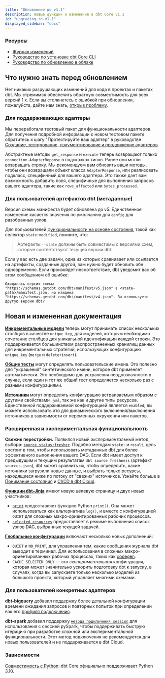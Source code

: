 ```yaml
---
title: "Обновление до v1.1"
description: Новые функции и изменения в dbt Core v1.1
id: "upgrading-to-v1.1"
displayed_sidebar: "docs"
---
```


### Ресурсы

- [Журнал изменений](https://github.com/dbt-labs/dbt-core/blob/1.1.latest/CHANGELOG.md)
- [Руководство по установке dbt Core CLI](/docs/core/installation-overview)
- [Руководство по обновлению в облаке](/docs/dbt-versions/upgrade-dbt-version-in-cloud)

## Что нужно знать перед обновлением

Нет никаких разрушающих изменений для кода в проектах и пакетах dbt. Мы стремимся обеспечить обратную совместимость для всех версий 1.x. Если вы столкнетесь с ошибкой при обновлении, пожалуйста, дайте нам знать, [открыв проблему](https://github.com/dbt-labs/dbt-core/issues/new).

### Для поддерживающих адаптеры

Мы переработали тестовый пакет для функциональности адаптеров. Для получения подробной информации о новом тестовом пакете обратитесь к шагу "Протестируйте ваш адаптер" в руководстве [Создание, тестирование, документирование и продвижение адаптеров](/guides/adapter-creation).

Абстрактные методы `get_response` и `execute` теперь возвращают только `connection.AdapterReponse` в подсказках типов. Ранее они могли возвращать строку. Мы рекомендуем вам обновить ваши методы, чтобы они возвращали объект класса `AdapterResponse`, или реализовать подкласс, специфичный для вашего адаптера. Это также дает вам возможность добавить поля, специфичные для выполнения запросов вашего адаптера, такие как `rows_affected` или `bytes_processed`.

### Для пользователей артефактов dbt (метаданные)

Версия схемы манифеста будет обновлена до v5. Единственное изменение касается значения по умолчанию для `config` для разобранных узлов.

Для пользователей [функциональности на основе состояния](/reference/node-selection/syntax#about-node-selection), такой как селектор `state:modified`, помните, что:

> Артефакты `--state` должны быть совместимы с версиями схем, которые соответствуют текущей версии dbt.

Если у вас есть две задачи, одна из которых сравнивает или ссылается на артефакты, созданные другой, вам нужно будет обновить обе одновременно. Если произойдет несоответствие, dbt уведомит вас об этом сообщением об ошибке:

```
Ожидалась версия схемы "https://schemas.getdbt.com/dbt/manifest/v5.json" в <state-path>/manifest.json, но найдена "https://schemas.getdbt.com/dbt/manifest/v4.json". Вы используете другую версию dbt?
```

## Новая и измененная документация

[**Инкрементальные модели**](/docs/build/incremental-models) теперь могут принимать список нескольких столбцов в качестве `unique_key`, для моделей, которым необходимо сочетание столбцов для уникальной идентификации каждой строки. Это поддерживается большинством распространенных <Term id="data-warehouse">хранилищ данных</Term> для инкрементальных стратегий, использующих конфигурацию `unique_key` (`merge` и `delete+insert`).

[**Общие тесты**](/reference/resource-properties/data-tests) могут определять пользовательские имена. Это полезно для "украшения" синтетического имени, которое dbt применяет автоматически. Это необходимо для устранения неоднозначности в случае, если один и тот же общий тест определяется несколько раз с разными конфигурациями.

[**Источники**](/reference/source-properties) могут определять конфигурацию встраиваемым образом с другими свойствами `.yml`, так же как и другие типы ресурсов. Единственной поддерживаемой конфигурацией является `enabled`; вы можете использовать это для динамического включения/выключения источников в зависимости от переменных окружения или пакетов.

### Расширенная и экспериментальная функциональность

**Свежие перестройки.** Появился новый _экспериментальный_ метод выбора: [`source_status:fresher`](/reference/node-selection/methods#source_status). Подобно методам `state:` и `result`, цель состоит в том, чтобы использовать метаданные dbt для более эффективного выполнения вашего DAG. Если dbt имеет доступ к предыдущим и текущим результатам `dbt source freshness` (артефакт `sources.json`), dbt может сравнить их, чтобы определить, какие источники загрузили новые данные, и выбрать только ресурсы, находящиеся ниже по потоку от "свежих" источников. Узнайте больше в [Понимание состояния](/reference/node-selection/syntax#about-node-selection) и [CI/CD в dbt Cloud](/docs/deploy/continuous-integration).

[**Функции dbt-Jinja**](/reference/dbt-jinja-functions) имеют новую целевую страницу и двух новых участников:
- [`print`](/reference/dbt-jinja-functions/print) предоставляет функцию Python `print()`. Она может использоваться как альтернатива `log()`, и вместе с конфигурацией `QUIET` для сложных макро-ориентированных рабочих процессов.
- [`selected_resources`](/reference/dbt-jinja-functions/selected_resources) предоставляет в режиме выполнения список узлов DAG, выбранных текущей задачей.

[**Глобальные конфигурации**](/reference/global-configs/about-global-configs) включают несколько новых дополнений:

- `QUIET` и `NO_PRINT`, для управления тем, какие сообщения журнала dbt выводит в терминал. Для использования в сложных макро-ориентированных рабочих процессах, таких как [codegen](https://hub.getdbt.com/dbt-labs/codegen/latest/).
- `CACHE_SELECTED_ONLY` — это _экспериментальная_ конфигурация, которая может значительно ускорить подготовку dbt к запуску, в случаях, когда вы запускаете только несколько моделей из большого проекта, который управляет многими схемами.

### Для пользователей конкретных адаптеров

**dbt-bigquery** добавил поддержку <Term id="grain">более детальной</Term> конфигурации времени ожидания запросов и повторных попыток при определении вашего [профиля подключения](/docs/core/connect-data-platform/bigquery-setup).

**dbt-spark** добавил поддержку [`метода подключения session`](/docs/core/connect-data-platform/spark-setup#session) для использования с сессией pySpark, чтобы поддерживать быструю итерацию при разработке сложной или экспериментальной функциональности. Этот метод подключения не рекомендуется для новых пользователей и не поддерживается в dbt Cloud.

### Зависимости

[Совместимость с Python](/faqs/Core/install-python-compatibility): dbt Core официально поддерживает Python 3.10.